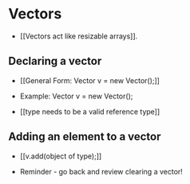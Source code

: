 # Vectors

- [[Vectors act like resizable arrays]].

## Declaring a vector

- [[General Form: Vector<type> v = new Vector();]]
- Example: Vector<Integer> v = new Vector();

- [[type needs to be a valid reference type]]

## Adding an element to a vector

- [[v.add(object of type);]]

- Reminder - go back and review clearing a vector! 